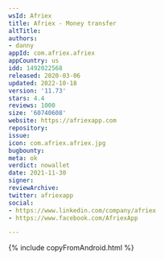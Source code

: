 ```yaml
---
wsId: Afriex
title: Afriex - Money transfer
altTitle: 
authors:
- danny
appId: com.afriex.afriex
appCountry: us
idd: 1492022568
released: 2020-03-06
updated: 2022-10-18
version: '11.73'
stars: 4.4
reviews: 1000
size: '60740608'
website: https://afriexapp.com
repository: 
issue: 
icon: com.afriex.afriex.jpg
bugbounty: 
meta: ok
verdict: nowallet
date: 2021-11-30
signer: 
reviewArchive: 
twitter: afriexapp
social:
- https://www.linkedin.com/company/afriex
- https://www.facebook.com/AfriexApp

---
```


{% include copyFromAndroid.html %}
